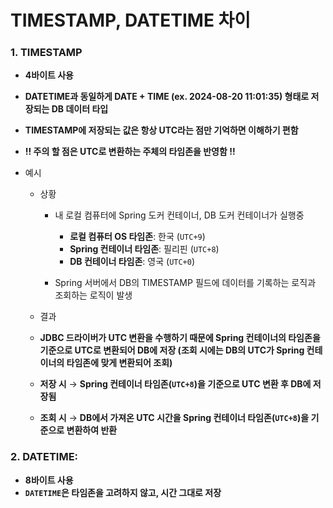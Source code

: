 # TIMESTAMP, DATETIME 차이

### 1. TIMESTAMP

- **4바이트 사용**

- **DATETIME과 동일하게 DATE + TIME (ex. 2024-08-20 11:01:35) 형태로 저장되는 DB 데이터 타입**

- **TIMESTAMP에 저장되는 값은 항상 UTC라는 점만 기억하면 이해하기 편함**

- **!! 주의 할 점은 UTC로 변환하는 주체의 타임존을 반영함 !!**

- 예시 

  - 상황

    - 내 로컬 컴퓨터에 Spring 도커 컨테이너, DB 도커 컨테이너가 실행중
      - **로컬 컴퓨터 OS 타임존**: 한국 (`UTC+9`)
      - **Spring 컨테이너 타임존**: 필리핀 (`UTC+8`)
      - **DB 컨테이너 타임존**: 영국 (`UTC+0`)

    - Spring 서버에서 DB의 TIMESTAMP 필드에 데이터를 기록하는 로직과 조회하는 로직이 발생


  -  결과

    - **JDBC 드라이버가 UTC 변환을 수행하기 때문에 Spring 컨테이너의 타임존을 기준으로 UTC로 변환되어 DB에 저장 (조회 시에는 DB의 UTC가 Spring 컨테이너의 타임존에 맞게 변환되어 조회)**

    - **저장 시** → **Spring 컨테이너 타임존(`UTC+8`)을 기준으로 UTC 변환 후 DB에 저장됨**

    - **조회 시** → **DB에서 가져온 UTC 시간을 Spring 컨테이너 타임존(`UTC+8`)을 기준으로 변환하여 반환**

      

### 2. **DATETIME**:

-  **8바이트 사용**
-  **`DATETIME`은 타임존을 고려하지 않고, 시간 그대로 저장** 

